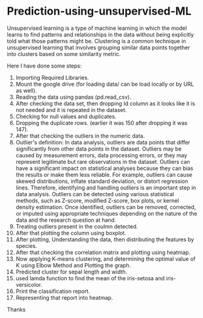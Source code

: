 # Prediction-using-unsupervised-ML

Unsupervised learning is a type of machine learning in which the model learns to find patterns and relationships in the data without being explicitly told what those patterns might be. Clustering is a common technique in unsupervised learning that involves grouping similar data points together into clusters based on some similarity metric.

Here I have done some steps: 

1. Importing Required Libraries.
2. Mount the google drive (for loading data/ can be load locally or by URL as well).
3. Reading the data using pandas (pd.read_csv).
4. After checking the data set, then dropping Id column as it looks like it is not needed and it is repeated in the dataset.
5. Checking for null values and duplicates.
6. Dropping the duplicate rows. (earlier it was 150 after dropping it was 147).
7. After that checking the outliers in the numeric data.
8. Outlier's definition:  In data analysis, outliers are data points that differ significantly from other data points in the dataset. Outliers may be caused by measurement errors, data processing errors, or they may represent legitimate but rare observations in the dataset. Outliers can have a significant impact on statistical analyses because they can bias the results or make them less reliable. For example, outliers can cause skewed distributions, inflate standard deviation, or distort regression lines. Therefore, identifying and handling outliers is an important step in data analysis. Outliers can be detected using various statistical methods, such as Z-score, modified Z-score, box plots, or kernel density estimation. Once identified, outliers can be removed, corrected, or imputed using appropriate techniques depending on the nature of the data and the research question at hand.
9. Treating outliers present in the coulmn detected.
10. After that plotting the column using boxplot.
11. After plotting, Understanding the data, then distributing the features by species.
12. After that checking the correlation matrix and plotting using heatmap.
13. Now applying K-means clustering, and determining the optimal value of K using Elbow Method and Plotting the graph.
14. Predicted cluster for sepal length and width.
15. used lamda function to find the mean of the iris-setosa and iris-versicolor.
16. Print the classification report.
17. Representing that report into heatmap.

Thanks
